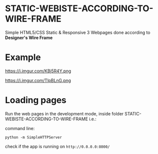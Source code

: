 # STATIC-WEBISTE-ACCORDING-TO-WIRE-FRAME
Simple HTML5/CSS Static & Responsive 3 Webpages done according to <b>Designer's Wire Frame</b>

# Example

https://i.imgur.com/KBj5R4Y.png

https://i.imgur.com/TlpBLnG.png

# Loading pages
Run the web pages in the development mode, inside folder STATIC-WEBISTE-ACCORDING-TO-WIRE-FRAME i.e.:

command line:

`python -m SimpleHTTPServer`

check if the app is running on `http://0.0.0.0:8000/`
